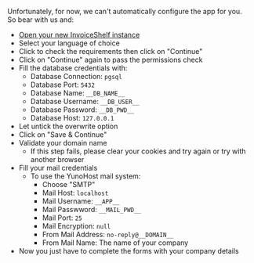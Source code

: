 Unfortunately, for now, we can't automatically configure the app for you.  
So bear with us and:

- [Open your new InvoiceShelf instance](https://__DOMAIN__)
- Select your language of choice
- Click to check the requirements then click on "Continue"
- Click on "Continue" again to pass the permissions check
- Fill the database credentials with:
  - Database Connection: `pgsql`
  - Database Port: `5432`
  - Database Name: `__DB_NAME__`
  - Database Username: `__DB_USER__`
  - Database Password: `__DB_PWD__`
  - Database Host: `127.0.0.1`
- Let untick the overwrite option
- Click on "Save & Continue"
- Validate your domain name
  - If this step fails, please clear your cookies and try again or try with another browser
- Fill your mail credentials
  - To use the YunoHost mail system:
    - Choose "SMTP"
    - Mail Host: `localhost`
    - Mail Username: `__APP__`
    - Mail Passwword: `__MAIL_PWD__`
    - Mail Port: `25`
    - Mail Encryption: `null`
    - From Mail Address: `no-reply@__DOMAIN__`
    - From Mail Name: The name of your company
- Now you just have to complete the forms with your company details
